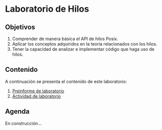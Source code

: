 # Laboratorio de Hilos #

## Objetivos ##

1. Comprender de manera básica el API de hilos Posix.
2. Aplicar los conceptos adquiridos en la teoría relacionados con los hilos.
3. Tener la capacidad de analizar e implementar código que haga uso de hilos.

## Contenido ##

A continuación se presenta el contenido de este laboratorio:
1. [Preinforme de laboratorio](./pre_lab)
2. [Actividad de laboratorio](./lab)

## Agenda ##

En construcción...
